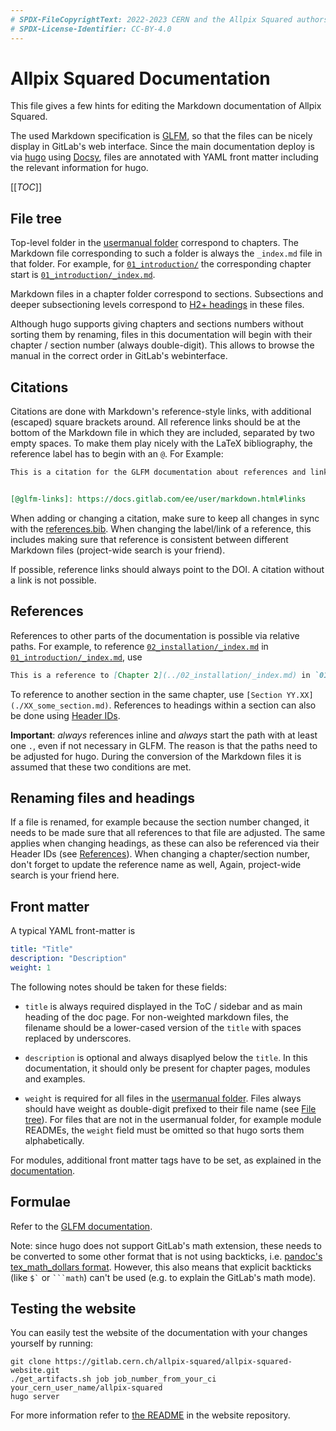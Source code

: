 ```yaml
---
# SPDX-FileCopyrightText: 2022-2023 CERN and the Allpix Squared authors
# SPDX-License-Identifier: CC-BY-4.0
---
```


# Allpix Squared Documentation

This file gives a few hints for editing the Markdown documentation of Allpix Squared.

The used Markdown specification is [GLFM](https://docs.gitlab.com/ee/user/markdown.html), so that the files can be nicely
display in GitLab's web interface. Since the main documentation deploy is via [hugo](https://gohugo.io/) using
[Docsy](https://www.docsy.dev/), files are annotated with YAML front matter including the relevant information for hugo.

[[_TOC_]]

## File tree

Top-level folder in the [usermanual folder](./usermanual/) correspond to chapters. The Markdown file corresponding to such a
folder is always the `_index.md` file in that folder. For example, for [`01_introduction/`](./usermanual/01_introduction/)
the corresponding chapter start is [`01_introduction/_index.md`](./usermanual/01_introduction/_index.md).

Markdown files in a chapter folder correspond to sections. Subsections and deeper subsectioning levels correspond to
[H2+ headings](https://docs.gitlab.com/ee/user/markdown.html#headers) in these files.

Although hugo supports giving chapters and sections numbers without sorting them by renaming, files in this documentation
will begin with their chapter / section number (always double-digit). This allows to browse the manual in the correct order
in GitLab's webinterface.

## Citations

Citations are done with Markdown's reference-style links, with additional (escaped) square brackets around. All reference
links should be at the bottom of the Markdown file in which they are included, separated by two empty spaces. To make them
play nicely with the LaTeX bibliography, the reference label has to begin with an `@`. For Example:

```markdown
This is a citation for the GLFM documentation about references and links \[[@glfm-links]\].


[@glfm-links]: https://docs.gitlab.com/ee/user/markdown.html#links
```

When adding or changing a citation, make sure to keep all changes in sync with the [references.bib](./latex/references.bib).
When changing the label/link of a reference, this includes making sure that reference is consistent between different Markdown
files (project-wide search is your friend).

If possible, reference links should always point to the DOI. A citation without a link is not possible.

## References

References to other parts of the documentation is possible via relative paths. For example, to reference
[`02_installation/_index.md`](./usermanual/02_installation/_index.md) in
[`01_introduction/_index.md`](./usermanual/01_introduction/_index.md), use

```markdown
This is a reference to [Chapter 2](../02_installation/_index.md) in `01_introduction/_index.md`.
```

To reference to another section in the same chapter, use `[Section YY.XX](./XX_some_section.md)`. References to headings
within a section can also be done using [Header IDs](https://docs.gitlab.com/ee/user/markdown.html#header-ids-and-links).

**Important**: *always* references inline and *always* start the path with at least one `.`, even if not necessary in GLFM.
The reason is that the paths need to be adjusted for hugo. During the conversion of the Markdown files it is assumed that
these two conditions are met.

## Renaming files and headings

If a file is renamed, for example because the section number changed, it needs to be made sure that all references to that
file are adjusted. The same applies when changing headings, as these can also be referenced via their Header IDs (see
[References](#references)). When changing a chapter/section number, don't forget to update the reference name as well, Again,
project-wide search is your friend here.

## Front matter

A typical YAML front-matter is

```yaml
title: "Title"
description: "Description"
weight: 1
```

The following notes should be taken for these fields:

-   `title` is always required displayed in the ToC / sidebar and as main heading of the doc page. For non-weighted markdown
    files, the filename should be a lower-cased version of the `title` with spaces replaced by underscores.

-   `description` is optional and always disaplyed below the `title`. In this documentation, it should only be present for
    chapter pages, modules and examples.

-   `weight` is required for all files in the [usermanual folder](./usermanual/). Files always should have weight as
    double-digit prefixed to their file name (see [File tree](#file-tree)). For files that are not in the usermanual folder,
    for example module READMEs, the `weight` field must be omitted so that hugo sorts them alphabetically.

For modules, additional front matter tags have to be set, as explained in the
[documentation](./usermanual/10_development/03_new_module.md#readmemd).

## Formulae

Refer to the [GLFM documentation](https://docs.gitlab.com/ee/user/markdown.html#math).

Note: since hugo does not support GitLab's math extension, these needs to be converted to some other format that is not using
backticks, i.e. [pandoc's tex_math_dollars format](https://pandoc.org/MANUAL.html#extension-tex_math_dollars). However, this
also means that explicit backticks (like `` $` `` or `` ```math ``) can't be used (e.g. to explain the GitLab's math mode).

## Testing the website

You can easily test the website of the documentation with your changes yourself by running:
```shell
git clone https://gitlab.cern.ch/allpix-squared/allpix-squared-website.git
./get_artifacts.sh job job_number_from_your_ci your_cern_user_name/allpix-squared
hugo server
```

For more information refer to [the README](https://gitlab.cern.ch/allpix-squared/allpix-squared-website#commands) in the
website repository.

